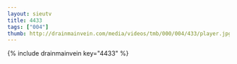 ```yaml
--- 
layout: sieutv
title: 4433
tags: ["004"]
thumb: http://drainmainvein.com/media/videos/tmb/000/004/433/player.jpg
---
```

{% include drainmainvein key="4433" %} 
